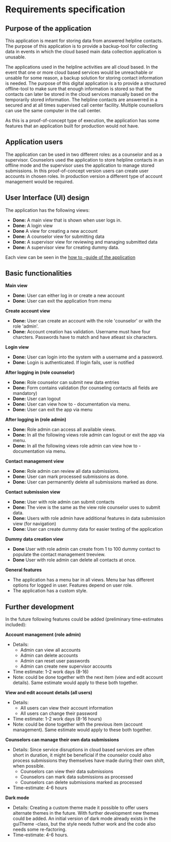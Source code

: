# Requirements specification

## Purpose of the application
This application is meant for storing data from answered helpline contacts. The purpose of this application is to provide a backup-tool for collecting data in events in which the cloud based main data collection application is unusable. 

The applications used in the helpline activities are all cloud based. In the event that one or more cloud based services would be unreachable or unsable for some reason, a backup solution for storing contact information is needed. The purpose of this digital application is a to provide a structured offline-tool to make sure that enough information is stored so that the contacts can later be stored in the cloud services manually based on the temporarily stored information. The helpline contacts are answerred in a secured and at all times supervised call center facility. Multiple counsellors can use the same computer in the call center. 

As this is a proof-of-concept type of execution, the application has some features that an application built for production would not have. 

## Application users
The application can be used in two different roles: as a counselor and as a supervisor. Counselors used the application to store helpline contacts in an offline mode and the supervisor uses the application to manage stored submissions. In this proof-of-concept version users can create user accounts in chosen roles. In production version a different type of account management would be required. 

## User Interface (UI) design
The application has the following views:
- **Done:** A main view that is shown when user logs in. 
- **Done:** A login view
- **Done** A view for creating a new account
- **Done:** A counselor view for submitting data
- **Done:** A supervisor view for reviewing and managing submitted data
- **Done:** A supervisor view for creating dummy data. 

Each view can be seen in the [how to -guide of the application](how-to-guide.md)

## Basic functionalities

**Main view**
- **Done:** User can either log in or create a new account
- **Done:** User can exit the application from menu

**Create account view**
- **Done:** User can create an account with the role 'counselor' or with the role 'admin'. 
- **Done:** Account creation has validation. Username must have four charcters. Passwords have to match and have atleast six characters. 

**Login view**
- **Done:** User can login into the system with a username and a password.
- **Done:** Login is authenticated. If login fails, user is notified

**After logging in (role counselor)**
- **Done:** Role counselor can submit new data entries
- **Done:** Form contains validation (for counseling contacts all fields are mandatory)
- **Done:** User can logout
- **Done:** User can view how to - documentation via menu. 
- **Done:** User can exit the app via menu

**After logging in (role admin)**
- **Done:** Role admin can access all available views. 
- **Done:** In all the following views role admin can logout or exit the app via menu.
- **Done:** In all the following views role admin can view how to - documentation via menu. 

**Contact management view**
- **Done:** Role admin can review all data submissions.
- **Done:** User can mark processed submissions as done.
- **Done:** User can permanently delete all submissions marked as done.

**Contact submission view**
- **Done:** User with role admin can submit contacts
- **Done:** The view is the same as the view role counselor uses to submit data. 
- **Done:** Users with role admin have additional features in data submission view (for navigation)
- **Done:** User can create dummy data for easier testing of the application

**Dummy data creation view**
- **Done** User with role admin can create from 1 to 100 dummy contact to populate the contact management treeview. 
- **Done** User with role admin can delete all contacts at once.


**General features**
- The application has a menu bar in all views. Menu bar has different options for logged in user. Features depend on user role. 
- The application has a custom style. 

## Further development
In the future following features could be added (preliminary time-estimates included):

**Account management (role admin)**
- Details:
  - Admin can view all accounts
  - Admin can delete accounts
  - Admin can reset user passwords
  - Admin can create new supervisor accounts
- Time estimate: 1-2 work days (8-16)
- Note: could be done together with the next item (view and edit account details). Same estimate would apply to these both together. 

**View and edit account details (all users)**
- Details:
  - All users can view their account information
  - All users can change their password
- Time estimate: 1-2 work days (8-16 hours)
- Note: could be done together with the previous item (account management). Same estimate would apply to these both together. 

**Counselors can manage their own data submissions**
- Details: Since service disruptions in cloud based services are often short in duration, it might be beneficial if the counselor could also process submissions they themselves have made during their own shift, when possible. 
  - Counselors can view their data submissions
  - Counselors can mark data submissions as processed
  - Counselors can delete submissions marked as processed
- Time-estimate: 4-6 hours

**Dark mode**
- Details: Creating a custom theme made it possible to offer users alternate themes in the future. With further development new themes could be added. An initial version of dark mode already exists in the guiTheme -class, but the style needs futher work and the code also needs some re-factoring. 
- Time-estimate: 4-6 hours. 